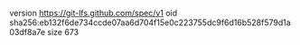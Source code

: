 version https://git-lfs.github.com/spec/v1
oid sha256:eb132f6de734ccde07aa6d704f15e0c223755dc9f6d16b528f579d1a03df8a7e
size 673
